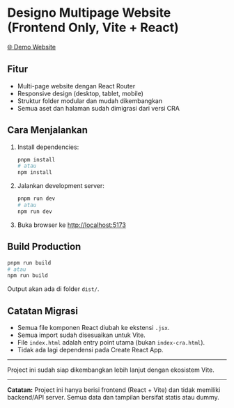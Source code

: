# Designo Multipage Website (Frontend Only, Vite + React)

[🌐 Demo Website](https://wahyuanandaa.github.io/designo-multipage-website/)

## Fitur

- Multi-page website dengan React Router
- Responsive design (desktop, tablet, mobile)
- Struktur folder modular dan mudah dikembangkan
- Semua aset dan halaman sudah dimigrasi dari versi CRA

## Cara Menjalankan

1. Install dependencies:
   ```bash
   pnpm install
   # atau
   npm install
   ```
2. Jalankan development server:
   ```bash
   pnpm run dev
   # atau
   npm run dev
   ```
3. Buka browser ke [http://localhost:5173](http://localhost:5173)

## Build Production

```bash
pnpm run build
# atau
npm run build
```

Output akan ada di folder `dist/`.

## Catatan Migrasi

- Semua file komponen React diubah ke ekstensi `.jsx`.
- Semua import sudah disesuaikan untuk Vite.
- File `index.html` adalah entry point utama (bukan `index-cra.html`).
- Tidak ada lagi dependensi pada Create React App.

---

Project ini sudah siap dikembangkan lebih lanjut dengan ekosistem Vite.

---

**Catatan:**
Project ini hanya berisi frontend (React + Vite) dan tidak memiliki backend/API server. Semua data dan tampilan bersifat statis atau dummy.

